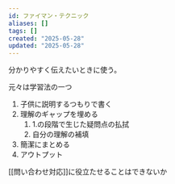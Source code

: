 ```yaml
---
id: ファイマン・テクニック
aliases: []
tags: []
created: "2025-05-28"
updated: "2025-05-28"
---
```


分かりやすく伝えたいときに使う。

元々は学習法の一つ

1. 子供に説明するつもりで書く
2. 理解のギャップを埋める
    1. 1.の段階で生じた疑問点の払拭
	2. 自分の理解の補填
3. 簡潔にまとめる
4. アウトプット

[[問い合わせ対応]]に役立たせることはできないか
